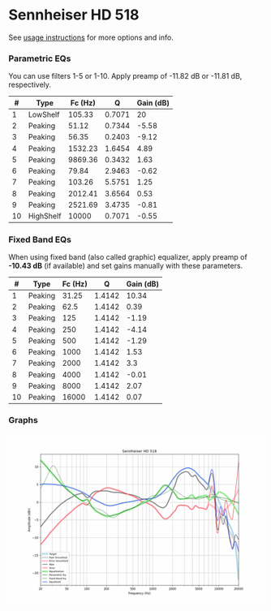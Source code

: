 # Sennheiser HD 518
See [usage instructions](https://github.com/jaakkopasanen/AutoEq#usage) for more options and info.

### Parametric EQs
You can use filters 1-5 or 1-10. Apply preamp of -11.82 dB or -11.81 dB, respectively.

|   # | Type      |   Fc (Hz) |      Q |   Gain (dB) |
|-----|-----------|-----------|--------|-------------|
|   1 | LowShelf  |    105.33 | 0.7071 |       20    |
|   2 | Peaking   |     51.12 | 0.7344 |       -5.58 |
|   3 | Peaking   |     56.35 | 0.2403 |       -9.12 |
|   4 | Peaking   |   1532.23 | 1.6454 |        4.89 |
|   5 | Peaking   |   9869.36 | 0.3432 |        1.63 |
|   6 | Peaking   |     79.84 | 2.9463 |       -0.62 |
|   7 | Peaking   |    103.26 | 5.5751 |        1.25 |
|   8 | Peaking   |   2012.41 | 3.6564 |        0.53 |
|   9 | Peaking   |   2521.69 | 3.4735 |       -0.81 |
|  10 | HighShelf |  10000    | 0.7071 |       -0.55 |

### Fixed Band EQs
When using fixed band (also called graphic) equalizer, apply preamp of **-10.43 dB** (if available) and set gains manually with these parameters.

|   # | Type    |   Fc (Hz) |      Q |   Gain (dB) |
|-----|---------|-----------|--------|-------------|
|   1 | Peaking |     31.25 | 1.4142 |       10.34 |
|   2 | Peaking |     62.5  | 1.4142 |        0.39 |
|   3 | Peaking |    125    | 1.4142 |       -1.19 |
|   4 | Peaking |    250    | 1.4142 |       -4.14 |
|   5 | Peaking |    500    | 1.4142 |       -1.29 |
|   6 | Peaking |   1000    | 1.4142 |        1.53 |
|   7 | Peaking |   2000    | 1.4142 |        3.3  |
|   8 | Peaking |   4000    | 1.4142 |       -0.01 |
|   9 | Peaking |   8000    | 1.4142 |        2.07 |
|  10 | Peaking |  16000    | 1.4142 |        0.07 |

### Graphs
![](./Sennheiser%20HD%20518.png)
